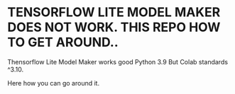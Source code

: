 # TENSORFLOW LITE MODEL MAKER DOES NOT WORK. THIS REPO HOW TO GET AROUND..

Thensorflow Lite Model Maker works good Python 3.9 But Colab standards ^3.10.

Here how you can go around it.


